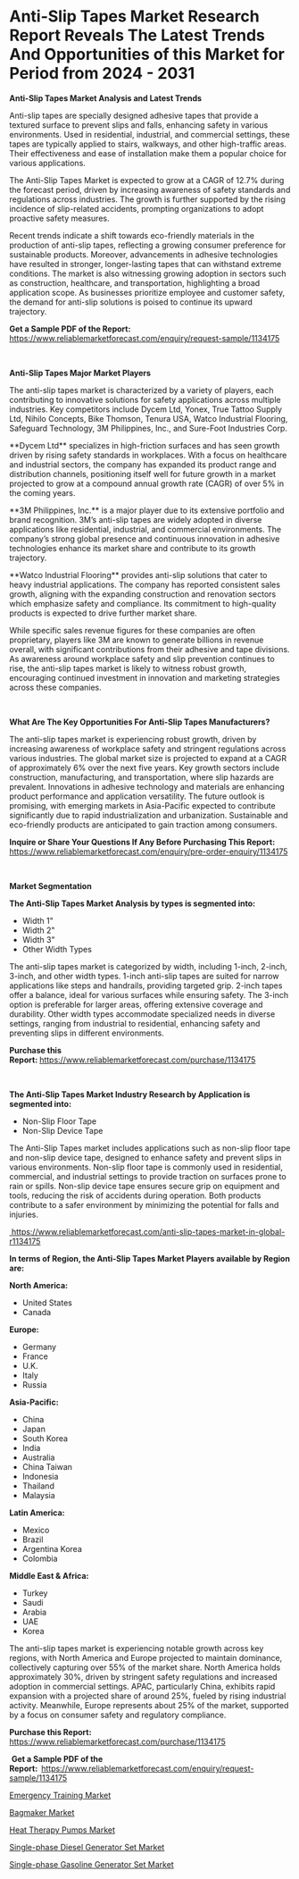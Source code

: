 <p><h1>Anti-Slip Tapes Market Research Report Reveals The Latest Trends And Opportunities of this Market for Period from 2024 - 2031</h1></p><p><strong>Anti-Slip Tapes Market Analysis and Latest Trends</strong></p>
<p><p>Anti-slip tapes are specially designed adhesive tapes that provide a textured surface to prevent slips and falls, enhancing safety in various environments. Used in residential, industrial, and commercial settings, these tapes are typically applied to stairs, walkways, and other high-traffic areas. Their effectiveness and ease of installation make them a popular choice for various applications.</p><p>The Anti-Slip Tapes Market is expected to grow at a CAGR of 12.7% during the forecast period, driven by increasing awareness of safety standards and regulations across industries. The growth is further supported by the rising incidence of slip-related accidents, prompting organizations to adopt proactive safety measures. </p><p>Recent trends indicate a shift towards eco-friendly materials in the production of anti-slip tapes, reflecting a growing consumer preference for sustainable products. Moreover, advancements in adhesive technologies have resulted in stronger, longer-lasting tapes that can withstand extreme conditions. The market is also witnessing growing adoption in sectors such as construction, healthcare, and transportation, highlighting a broad application scope. As businesses prioritize employee and customer safety, the demand for anti-slip solutions is poised to continue its upward trajectory.</p></p>
<p><strong>Get a Sample PDF of the Report:&nbsp;</strong> <a href="https://www.reliablemarketforecast.com/enquiry/request-sample/1134175?utm_campaign=1127&utm_medium=2&utm_source=Github&utm_content=ia&utm_term=08102024&utm_id=anti-slip-tapes">https://www.reliablemarketforecast.com/enquiry/request-sample/1134175</a></p>
<p>&nbsp;</p>
<p><strong>Anti-Slip Tapes Major Market Players</strong></p>
<p><p>The anti-slip tapes market is characterized by a variety of players, each contributing to innovative solutions for safety applications across multiple industries. Key competitors include Dycem Ltd, Yonex, True Tattoo Supply Ltd, Nihilo Concepts, Bike Thomson, Tenura USA, Watco Industrial Flooring, Safeguard Technology, 3M Philippines, Inc., and Sure-Foot Industries Corp.</p><p>**Dycem Ltd** specializes in high-friction surfaces and has seen growth driven by rising safety standards in workplaces. With a focus on healthcare and industrial sectors, the company has expanded its product range and distribution channels, positioning itself well for future growth in a market projected to grow at a compound annual growth rate (CAGR) of over 5% in the coming years.</p><p>**3M Philippines, Inc.** is a major player due to its extensive portfolio and brand recognition. 3M’s anti-slip tapes are widely adopted in diverse applications like residential, industrial, and commercial environments. The company’s strong global presence and continuous innovation in adhesive technologies enhance its market share and contribute to its growth trajectory.</p><p>**Watco Industrial Flooring** provides anti-slip solutions that cater to heavy industrial applications. The company has reported consistent sales growth, aligning with the expanding construction and renovation sectors which emphasize safety and compliance. Its commitment to high-quality products is expected to drive further market share.</p><p>While specific sales revenue figures for these companies are often proprietary, players like 3M are known to generate billions in revenue overall, with significant contributions from their adhesive and tape divisions. As awareness around workplace safety and slip prevention continues to rise, the anti-slip tapes market is likely to witness robust growth, encouraging continued investment in innovation and marketing strategies across these companies.</p></p>
<p>&nbsp;</p>
<p><strong>What Are The Key Opportunities For Anti-Slip Tapes Manufacturers?</strong></p>
<p><p>The anti-slip tapes market is experiencing robust growth, driven by increasing awareness of workplace safety and stringent regulations across various industries. The global market size is projected to expand at a CAGR of approximately 6% over the next five years. Key growth sectors include construction, manufacturing, and transportation, where slip hazards are prevalent. Innovations in adhesive technology and materials are enhancing product performance and application versatility. The future outlook is promising, with emerging markets in Asia-Pacific expected to contribute significantly due to rapid industrialization and urbanization. Sustainable and eco-friendly products are anticipated to gain traction among consumers.</p></p>
<p><strong>Inquire or Share Your Questions If Any Before Purchasing This Report:</strong> <a href="https://www.reliablemarketforecast.com/enquiry/pre-order-enquiry/1134175?utm_campaign=1127&utm_medium=2&utm_source=Github&utm_content=ia&utm_term=08102024&utm_id=anti-slip-tapes">https://www.reliablemarketforecast.com/enquiry/pre-order-enquiry/1134175</a></p>
<p>&nbsp;</p>
<p><strong>Market Segmentation</strong></p>
<p><strong>The Anti-Slip Tapes Market Analysis by types is segmented into:</strong></p>
<p><ul><li>Width 1"</li><li>Width 2"</li><li>Width 3"</li><li>Other Width Types</li></ul></p>
<p><p>The anti-slip tapes market is categorized by width, including 1-inch, 2-inch, 3-inch, and other width types. 1-inch anti-slip tapes are suited for narrow applications like steps and handrails, providing targeted grip. 2-inch tapes offer a balance, ideal for various surfaces while ensuring safety. The 3-inch option is preferable for larger areas, offering extensive coverage and durability. Other width types accommodate specialized needs in diverse settings, ranging from industrial to residential, enhancing safety and preventing slips in different environments.</p></p>
<p><strong>Purchase this Report:&nbsp;</strong><a href="https://www.reliablemarketforecast.com/purchase/1134175?utm_campaign=1127&utm_medium=2&utm_source=Github&utm_content=ia&utm_term=08102024&utm_id=anti-slip-tapes">https://www.reliablemarketforecast.com/purchase/1134175</a></p>
<p>&nbsp;</p>
<p><strong>The Anti-Slip Tapes Market Industry Research by Application is segmented into:</strong></p>
<p><ul><li>Non-Slip Floor Tape</li><li>Non-Slip Device Tape</li></ul></p>
<p><p>The Anti-Slip Tapes market includes applications such as non-slip floor tape and non-slip device tape, designed to enhance safety and prevent slips in various environments. Non-slip floor tape is commonly used in residential, commercial, and industrial settings to provide traction on surfaces prone to rain or spills. Non-slip device tape ensures secure grip on equipment and tools, reducing the risk of accidents during operation. Both products contribute to a safer environment by minimizing the potential for falls and injuries.</p></p>
<p><a href="https://www.reliablemarketforecast.com/anti-slip-tapes-market-in-global-r1134175?utm_campaign=1127&utm_medium=2&utm_source=Github&utm_content=ia&utm_term=08102024&utm_id=anti-slip-tapes">&nbsp;https://www.reliablemarketforecast.com/anti-slip-tapes-market-in-global-r1134175</a></p>
<p><strong>In terms of Region, the Anti-Slip Tapes Market Players available by Region are:</strong></p>
<p>
    <p> <strong> North America: </strong>
        <ul>
            <li>United States</li>
            <li>Canada</li>
        </ul>
        </p> 
    <p> <strong> Europe: </strong>
        <ul>
            <li>Germany</li>
            <li>France</li>
            <li>U.K.</li>
            <li>Italy</li>
            <li>Russia</li>
        </ul>
        </p> 
    <p> <strong> Asia-Pacific: </strong>
        <ul>
            <li>China</li>
            <li>Japan</li>
            <li>South Korea</li>
            <li>India</li>
            <li>Australia</li>
            <li>China Taiwan</li>
            <li>Indonesia</li>
            <li>Thailand</li>
            <li>Malaysia</li>
        </ul>
        </p> 
    <p> <strong> Latin America: </strong>
        <ul>
            <li>Mexico</li>
            <li>Brazil</li>
            <li>Argentina Korea</li>
            <li>Colombia</li>
        </ul>
        </p> 
    <p> <strong> Middle East & Africa: </strong>
        <ul>
            <li>Turkey</li>
            <li>Saudi</li>
            <li>Arabia</li>
            <li>UAE</li>
            <li>Korea</li>
        </ul>
    </p>
    </p>
<p><p>The anti-slip tapes market is experiencing notable growth across key regions, with North America and Europe projected to maintain dominance, collectively capturing over 55% of the market share. North America holds approximately 30%, driven by stringent safety regulations and increased adoption in commercial settings. APAC, particularly China, exhibits rapid expansion with a projected share of around 25%, fueled by rising industrial activity. Meanwhile, Europe represents about 25% of the market, supported by a focus on consumer safety and regulatory compliance.</p></p>
<p><strong>Purchase this Report: </strong><a href="https://www.reliablemarketforecast.com/purchase/1134175?utm_campaign=1127&utm_medium=2&utm_source=Github&utm_content=ia&utm_term=08102024&utm_id=anti-slip-tapes">https://www.reliablemarketforecast.com/purchase/1134175</a></p>
<p>&nbsp;<strong>Get a Sample PDF of the Report:&nbsp;&nbsp;</strong><a href="https://www.reliablemarketforecast.com/enquiry/request-sample/1134175?utm_campaign=1127&utm_medium=2&utm_source=Github&utm_content=ia&utm_term=08102024&utm_id=anti-slip-tapes">https://www.reliablemarketforecast.com/enquiry/request-sample/1134175</a></p>
<p><strong></strong></p>
<p><p><a href="https://www.linkedin.com/pulse/global-emergency-training-market-exploring-share-trends-q5rle?utm_campaign=1127&utm_medium=2&utm_source=Github&utm_content=ia&utm_term=08102024&utm_id=anti-slip-tapes">Emergency Training Market</a></p><p><a href="https://www.linkedin.com/pulse/strategic-market-insights-global-bagmaker-2024-2031-market-savvy-imfpe?utm_campaign=1127&utm_medium=2&utm_source=Github&utm_content=ia&utm_term=08102024&utm_id=anti-slip-tapes">Bagmaker Market</a></p><p><a href="https://github.com/RoccoManning/Market-Research-Report-List-7/blob/main/heat-therapy-pumps-market.md?utm_campaign=1127&utm_medium=2&utm_source=Github&utm_content=ia&utm_term=08102024&utm_id=anti-slip-tapes">Heat Therapy Pumps Market</a></p><p><a href="https://issuu.com/reportprime-2/docs/single-phase-diesel-generator-set-m_aac875e4b99b86?utm_campaign=1127&utm_medium=2&utm_source=Github&utm_content=ia&utm_term=08102024&utm_id=anti-slip-tapes">Single-phase Diesel Generator Set Market</a></p><p><a href="https://issuu.com/reportprime-2/docs/single-phase-gasoline-generator-set_66525e38d11559?utm_campaign=1127&utm_medium=2&utm_source=Github&utm_content=ia&utm_term=08102024&utm_id=anti-slip-tapes">Single-phase Gasoline Generator Set Market</a></p></p>